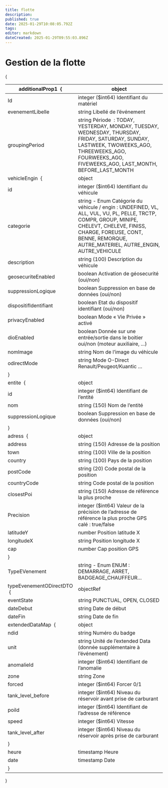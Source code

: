 ```yaml
---
title: flotte
description: 
published: true
date: 2025-01-29T10:08:05.792Z
tags: 
editor: markdown
dateCreated: 2025-01-29T09:55:03.896Z
---
```


# Gestion de la flotte

{

| additionalProp1  { | object |
| --- | --- |
| Id | integer ($int64)  Identifiant du matériel   |
| evenementLibelle | string  Libellé de l’événement   |
| groupingPeriod | string  Période  : TODAY, YESTERDAY, MONDAY, TUESDAY, WEDNESDAY, THURSDAY, FRIDAY, SATURDAY, SUNDAY, LASTWEEK, TWOWEEKS\_AGO, THREEWEEKS\_AGO, FOURWEEKS\_AGO, FIVEWEEKS\_AGO, LAST\_MONTH, BEFORE\_LAST\_MONTH   |
| vehicleEngin  { | object |
| id | integer ($int64)  Identifiant du véhicule   |
| categorie | string - Enum  Catégorie du véhicule / engin : UNDEFINED, VL, ALL, VUL, VU, PL, PELLE, TRCTP, COMPR, GROUP, MINIPE, CHELEVT, CHELEVE, FINISS, CHARGE, FOREUSE, CONT, BENNE, REMORQUE, AUTRE\_MATERIEL, AUTRE\_ENGIN, AUTRE\_VEHICULE   |
| description | string (100)  Description du véhicule   |
| geosecuriteEnabled | boolean  Activation de géosecurité (oui/non)   |
| suppressionLogique | boolean  Suppression en base de données (oui/non)   |
| dispositifIdentifiant | boolean  Etat du dispositif identifiant (oui/non)   |
| privacyEnabled | boolean  Mode « Vie Privée » activé   |
| dioEnabled | boolean  Donnée sur une entrée/sortie dans le boitier oui/non (moteur auxiliaire, ...)   |
| nomImage | string  Nom de l’image du véhicule   |
| odirectMode | string  Mode O-Direct Renault/Peugeot/Kuantic …   |
| } |  |
| entite  { | object |
| id | integer ($int64)  Identifiant de l’entité   |
| nom | string (150)  Nom de l’entité   |
| suppressionLogique | boolean  Suppression en base de données (oui/non)   |
| } |  |
| adress  { | object |
| address | string (150)  Adresse de la position   |
| town | string (100)  Ville de la position   |
| country | string (100)  Pays de la position   |
| postCode | string (20)  Code postal de la position   |
| countryCode | string  Code postal de la position   |
| closestPoi | string (150)  Adresse de référence la plus proche   |
| Precision | integer ($int64)  Valeur de la précision de l’adresse de référence la plus proche   GPS calé : true/false   |
| latitudeY | number  Position latitude X   |
| longitudeX | string  Position longitude X   |
| cap | number  Cap position GPS   |
| } |  |
| TypeEVenement  | string - Enum  ENUM : DEMARRAGE, ARRET, BADGEAGE\_CHAUFFEUR…   |
| typeEvenementODirectDTO  { | objectRef |
| eventState | string  PUNCTUAL, OPEN, CLOSED   |
| dateDebut | string  Date de début   |
| dateFin | string  Date de fin   |
| extendedDataMap  { | object |
| ndid | string  Numéro du badge   |
| unit | string  Unité de l’extended Data (donnée supplémentaire à l’événement)   |
| anomalieId | integer ($int64)  Identifiant de l’anomalie   |
| zone | string  Zone   |
| forced | integer ($int64)  Forcer 0/1   |
| tank\_level\_before | integer ($int64)  Niveau du réservoir avant prise de carburant   |
| poiId | integer ($int64)  Identifiant de l’adresse de référence   |
| speed | integer ($int64)  Vitesse   |
| tank\_level\_after | integer ($int64)  Niveau du réservoir après prise de carburant   |
| } |  |
| heure | timestamp  Heure   |
| date | timestamp  Date   |
| } |  |

}